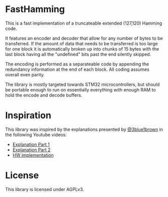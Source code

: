 FastHamming
===========

This is a fast implementation of a truncateable extended (127,120) Hamming code.

It features an encoder and decoder that allow for any number of bytes to be
transferred. If the amount of data that needs to be transferred is too large
for one block it is automatically broken up into chunks of 15 bytes with the
last block having all the "undefined" bits past the end silently skipped.

The encoding is performed as a separateable code by appending the redundancy
information at the end of each block. All coding assumes overall even parity.

The library is mostly targeted towards STM32 microcontrollers, but should be
portable enough to run on essentially everything with enough RAM to hold the
encode and decode buffers.

Inspiration
===========

This library was inspired by the explanations presented by [@3blue1brown](https://twitter.com/3blue1brown) in
the following Youtube videos:

- [Explanation Part 1](https://youtu.be/X8jsijhllIA)
- [Explanation Part 2](https://youtu.be/b3NxrZOu_CE)
- [HW implementation](https://youtu.be/h0jloehRKas)

License
=======

This library is licensed under AGPLv3.

